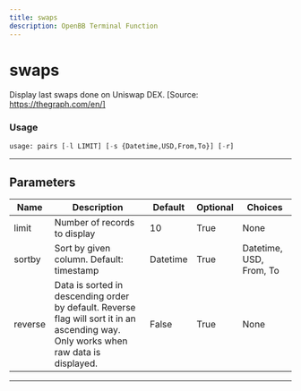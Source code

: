 ```yaml
---
title: swaps
description: OpenBB Terminal Function
---
```


# swaps

Display last swaps done on Uniswap DEX. [Source: https://thegraph.com/en/]

### Usage

```python
usage: pairs [-l LIMIT] [-s {Datetime,USD,From,To}] [-r]
```

---

## Parameters

| Name | Description | Default | Optional | Choices |
| ---- | ----------- | ------- | -------- | ------- |
| limit | Number of records to display | 10 | True | None |
| sortby | Sort by given column. Default: timestamp | Datetime | True | Datetime, USD, From, To |
| reverse | Data is sorted in descending order by default. Reverse flag will sort it in an ascending way. Only works when raw data is displayed. | False | True | None |
---

